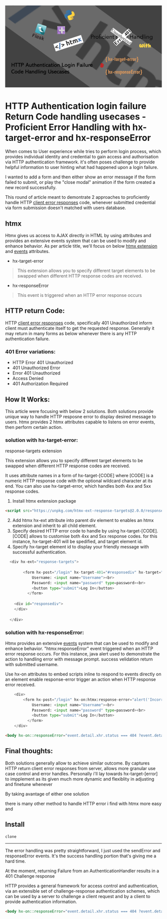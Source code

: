 ![image](images/1.png)

# HTTP Authentication login failure Return Code handling usecases - Proficient Error Handling with hx-target-error and hx-responseError

When comes to User experience while tries to perform login process, which provides individual identity and credential to gain access and authorisation via HTTP authentication framework. it's often poses challenge to provide helpful information to user hinting what had happened upon a login failure.

I wanted to add a form and then either show an error message if the form failed to submit, or play the "close modal" animation if the form created a new record successfully.

This round of article meant to demontrate 2 approaches to proficiently handle HTTP [client error responses][5] code, whenever submitted credential via form submission doesn't matched with users database.

## htmx 

Htmx gives us access to AJAX directly in HTML by using attributes and provides an extensive events system that can be used to modify and enhance behavior. As per article title, we'll focus on below [htmx extension][2] and [events][3] attributes.

- hx-target-error
> This extension allows you to specify different target elements to be swapped when different HTTP response codes are received.
- hx-responseError
> This event is triggered when an HTTP error response occurs

## HTTP return Code: 

HTTP [client error responses][5] code, specifically 401 Unauthorized inform client must authenticate itself to get the requested response. Generally it may return in many forms as below whenever there is any HTTP authentication failure.

### 401 Error variations:
- HTTP Error 401 Unauthorized
- 401 Unauthorized Error
- Error 401 Unauthorized
- Access Denied
- 401 Authorization Required

## How It Works:

This article were focusing with below 2 solutions. Both solutions provide unique way to handle HTTP resposne error to display desired message to users. htmx provides 2 htmx attributes capable to listens on error events, then perform certain action.


### solution with hx-target-error:

response-targets extension

This extension allows you to specify different target elements to be swapped when different HTTP response codes are received.

It uses attribute names in a form of hx-target-[CODE] where [CODE] is a numeric HTTP response code with the optional wildcard character at its end. You can also use hx-target-error, which handles both 4xx and 5xx response codes.

1. Install htmx extension package

```html
<script src="https://unpkg.com/htmx-ext-response-targets@2.0.0/response-targets.js"></script>
```

2. Add htmx hx-ext attribute into parent div element to enables an htmx extension and inherit to all child element.
3. Specify desired HTTP error code to handle by using hx-target-[CODE]. [CODE] allows to customise both 4xx and 5xx response codes. for this instance, hx-target-401 will be spedified, and target element id.
4. Specify hx-target element id to display your friendly message with successful authentication.

```python
  <div hx-ext="response-targets">

        <form hx-post="/login" hx-target-401="#responsediv" hx-target="div#responsediv">
            Username: <input name="Username"><br>
            Password: <input name="password" type=password><br>
            <button type="submit">Log In</button>
          </form>

    <div id="responsediv">
    </div>

  </div>
```

### solution with hx-responseError:

Htmx provides an extensive [events][3] system that can be used to modify and enhance behavior. "htmx:responseError" event triggered when an HTTP error response occurs. For this instance, java alert used to demonstrate the action to handling error with message prompt. success velidation return with submitted username.

Use hx-on attributes to embed scripts inline to respond to events directly on an element enable response-error trigger an action when HTTP response error received. 

```python
    <div>
        <form hx-post="/login" hx-on:htmx:response-error="alert('Incorrect Username or Password Credential')" hx-target="#success-div">
            Username: <input name="Username"><br>
            Password: <input name="password" type=password><br>
            <button type="submit">Log In</button>
          </form>
    </div>
```

```html
<body hx-on::responseError="event.detail.xhr.status === 404 ?event.detail.target = div#success-div"> 
```

## Final thoughts:

Both solutions generally allow to achieve similar outcome. 
By captures HTTP return client error responses from server, allows more granular use case control and error handles. 
Personally i'll lay towards hx-target-[error] to impplement as its given much more dynamic and flexiblity in adjusting and finetune whenever   


By taking avantage of either one solution 

there is many other method to handle HTTP error
i find with htmx more easy and 




## Install

```
clone

```



[1]: https://htmx.org/attributes/hx-ext/
[2]: https://extensions.htmx.org/
[3]: https://htmx.org/events/#htmx:responseError
[4]: https://developer.mozilla.org/en-US/docs/Web/HTTP/Authentication
[5]: https://developer.mozilla.org/en-US/docs/Web/HTTP/Status#client_error_responses
[6]: https://serjhenrique.com/create-dependent-dropdown-with-django-and-htmx/
[7]: https://htmx.org/attributes/hx-on/

---

The error handling was pretty straightforward, I just used the sendError and responseError events. It's the success handling portion that's giving me a hard time.

At the moment, returning Failure from an AuthenticationHandler results in a 401 Challenge response

HTTP provides a general framework for access control and
   authentication, via an extensible set of challenge-response
   authentication schemes, which can be used by a server to challenge a
   client request and by a client to provide authentication information.

   ```html
<body hx-on::responseError="event.detail.xhr.status === 404 ?event.detail.target = true : undefined"> 
```